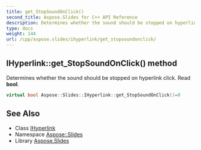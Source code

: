 ```yaml
---
title: get_StopSoundOnClick()
second_title: Aspose.Slides for C++ API Reference
description: Determines whether the sound should be stopped on hyperlink click. Read bool.
type: docs
weight: 144
url: /cpp/aspose.slides/ihyperlink/get_stopsoundonclick/
---
```

## IHyperlink::get_StopSoundOnClick() method


Determines whether the sound should be stopped on hyperlink click. Read **bool**.

```cpp
virtual bool Aspose::Slides::IHyperlink::get_StopSoundOnClick()=0
```

## See Also

* Class [IHyperlink](./)
* Namespace [Aspose::Slides](../)
* Library [Aspose.Slides](../../)